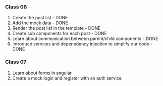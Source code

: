 ### Class 06

1. Create the post list - DONE
2. Add the mock data - DONE
3. Render the post list in the template - DONE
4. Create sub components for each post - DONE
5. Learn about communication between parent/child components - DONE
6. Introduce services and depenedency injection to simplify our code - DONE

### Class 07

1. Learn about forms in angular
2. Create a mock login and register with an auth service

